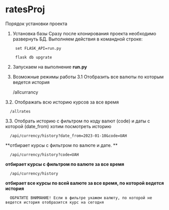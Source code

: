 # ratesProj

Порядок установки проекта 
1. Установка базы 
   Сразу после клонирования проекта необходимо развернуть БД. Выполняем действия в командной строке:
 
		set FLASK_API=run.py
 
		flask db upgrate
 
 2. Запускаем на выполнение **run.py**
 3. Возможные режимы работы
   3.1 Отобразить все валюты по которым ведется история 
   
      /allcurrancy
         
   3.2. Отображать всю историю курсов за все время
   
      /allrates
   
   3.3. Отобрать историю с фильтром по коду валют (code) и даты с которой (date_from) хотим посмотреть историю
   
      /api/currency/history?date_from=2023-01-10&code=UAH
      
**отбирает курсы с фильтром по валюте и дате. **
      
      /api/currency/history?code=UAH
      
      
**отбирает курсы с фильтром по валюте за все время**
      
      
      /api/currency/history
      
      
**отбирает все курсы по всей валюте за все время, по которой ведется история**
      
      ОБРАТИТЕ ВНИМАНИЕ! Если в фильтре укажем валюту, по которой не ведется история отобразится курс на сегодня
      
      
